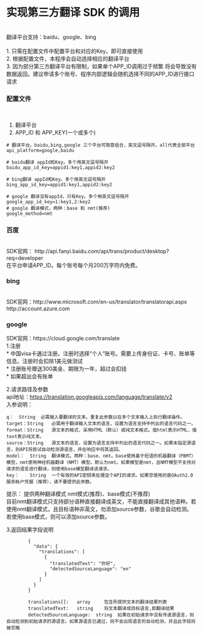 <h1>实现第三方翻译 SDK 的调用</h1></br>
翻译平台支持：baidu、google、bing </br></br>
1. 只需在配置文件中配置平台和对应的Key，即可直接使用</br>
2. 根据配置文件，本程序会自动选择相应的翻译平台</br>
3. 因为部分第三方翻译平台有限制，如果单个APP_ID调用过于频繁 将会导致没有数据返回。建议申请多个账号、程序内部逻辑会随机选择不同的APP_ID进行接口请求</br>


<h3>配置文件</h3></br>
   
   1. 翻译平台</br>
   2. APP_ID 和 APP_KEY(一个或多个)</br>
```
# 翻译平台。baidu,bing,google 三个平台可随意组合，英文逗号隔开。all代表全部平台
api_platform=google,baidu

# baidu翻译 appId和Key。多个用英文逗号隔开
baidu_app_id_key=appid1:key1,appid2:key2

# bing翻译 appId和Key。多个用英文逗号隔开
bing_app_id_key=appid1:key1,appid2:key2

# google 翻译没有appId，只有Key。多个用英文逗号隔开
google_app_id_key=1:key1,2:key2
# google 翻译模式，两种：base 和 nmt(推荐)
google_method=nmt
```

<h3>百度</h3></br>
SDK官网： http://api.fanyi.baidu.com/api/trans/product/desktop?req=developer</br>
在平台申请APP_ID。每个账号每个月200万字符内免费。</br>
	
<h3>bing</h3></br>
SDK官网：http://www.microsoft.com/en-us/translator/translatorapi.aspx</br>
http://account.azure.com</br>
 
<h3>google</h3>
SDK官网：https://cloud.google.com/translate</br>
1.注册</br>
	* 中国visa卡通过注册。注册时选择“个人”账号。需要上传身份证、卡号、账单等信息。注册时会扣除1美元做测试</br>
	* 注册账号赠送300美金、期限为一年，超过会扣钱</br>
	* 如果超出会有账单</br>

2.请求路径及参数</br>
   api地址：https://translation.googleapis.com/language/translate/v2</br>
   入参说明：  </br>
```
q：	String	必需输入要翻译的文本。重复此参数以在多个文本输入上执行翻译操作。
target：String	必需用于翻译输入文本的语言，设置为语言支持中列出的语言代码之一。
format：String	源文本的格式，采用HTML（默认）或纯文本格式。值html表示HTML，值text表示纯文本。
source：String	源文本的语言，设置为语言支持中列出的语言代码之一。如果未指定源语言，则API将尝试自动检测源语言，并在响应中将其返回。
model：	String	翻译模式。两种：base、nmt。base使用基于短语的机器翻译（PBMT）模型，nmt使用神经机器翻译（NMT）模型。默认为nmt。如果模型是nmt，且NMT模型不支持对请求的语言进行翻译，则使用base模型翻译该请求。
key：	String	一个有效的API密钥来处理这个API的请求。如果您使用的是OAuth2.0服务帐户凭据（推荐），请不要提供此参数。
```
 提示：
   提供两种翻译模式 nmt模式(推荐)、base模式(不推荐)</br>
   目前nmt翻译模式只支持部分语种直接翻译成英文，不能直接翻译成其他语种。若使用nmt翻译模式，且目标语种非英文，勿添加source参数，谷歌会自动检测。</br>
   若使用base模式，则可以添加source参数。</br>
	 
3.返回结果字段说明</br>
```
		{
		  "data": {
		    "translations": [
		      {
		        "translatedText": "你好",
		        "detectedSourceLanguage": "en"
		      }
		    ]
		  }
		}

		translations[]:   array     包含所提供文本的翻译结果列表
		translatedText:   string    将文本翻译成目标语言,即翻译结果
		detectedSourceLanguage:  string  如果在初始请求中没有传递源语言，则自动检测到初始请求的源语言。如果源语言已通过，则不会出现语言的自动检测，并且此字段将被忽略
```
